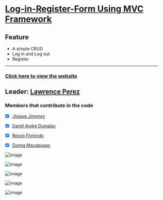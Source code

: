 # [Log-in-Register-Form Using MVC Framework](https://login-and-register.herokuapp.com)
## Feature
- A simple CRUD
- Log in and Log out
- Register
***
### [Click here to view the website](https://login-and-register.herokuapp.com)

## Leader: [Lawrence Perez](https://github.com/Eloquade)
### Members that contribute in the code

- [x] [Jheave Jimenez](https://github.com/jheavejimenez)
- [x] [Darell Andre Dumalay](https://github.com/MadDog-afk)
- [x] [Renzo Florendo](https://github.com/groundrenzo)
- [x] [Donna Macabugao](https://github.com/Donna127-beep)


![image](https://user-images.githubusercontent.com/40889884/113481505-83c69180-94cc-11eb-8f0b-8a9594843e2f.png)

![image](https://user-images.githubusercontent.com/40889884/113532290-91c7ff80-95fd-11eb-8c3c-ef29fa748d43.png)

![image](https://user-images.githubusercontent.com/40889884/113532303-9c829480-95fd-11eb-93b4-ad1773e91ed8.png)

![image](https://user-images.githubusercontent.com/40889884/113532272-87a60100-95fd-11eb-9a4b-243dbce30966.png)

![image](https://user-images.githubusercontent.com/40889884/113585186-780ad480-965e-11eb-9a91-5a1b026c45ea.png)



